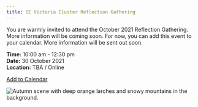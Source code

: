 ```yaml
---
title: SE Victoria Cluster Reflection Gathering
---
```

You are warmly invited to attend the October 2021 Reflection Gathering. More information will be coming soon. For now, you can add this event to your calendar. More information will be sent out soon.

**Time:** 10:00 am - 12:30 pm\
**Date:** 30 October 2021\
**Location:** TBA / Online

<a title="Add to Calendar" class="addeventatc" data-id="Rd9362043" href="https://www.addevent.com/event/Rd9362043" target="_blank" rel="nofollow">Add to Calendar</a>

![Autumn scene with deep orange larches and snowy mountains in the background.](/uploads/autumn-forest.png)